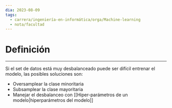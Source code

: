 ```yaml
---
dia: 2023-08-09
tags:
  - carrera/ingeniería-en-informática/orga/Machine-learning
  - nota/facultad
---
```

# Definición
---
Si el set de datos está muy desbalanceado puede ser difícil entrenar el modelo, las posibles soluciones son:
* Oversamplear la clase minoritaria
* Subsamplear la clase mayoritaria
* Manejar el desbalanceo con [[Hiper-parámetros de un modelo|hiperparámetros del modelo]] 